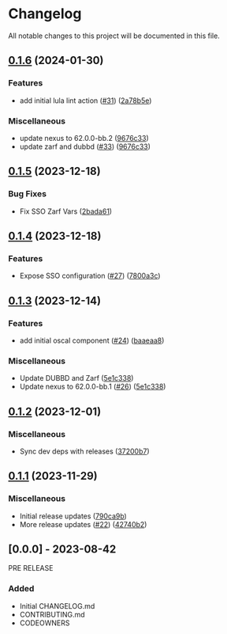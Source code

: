 # Changelog

All notable changes to this project will be documented in this file.

## [0.1.6](https://github.com/defenseunicorns/uds-capability-nexus/compare/v0.1.5...v0.1.6) (2024-01-30)


### Features

* add initial lula lint action ([#31](https://github.com/defenseunicorns/uds-capability-nexus/issues/31)) ([2a78b5e](https://github.com/defenseunicorns/uds-capability-nexus/commit/2a78b5eb160d84b9359d55698deec1eaef1bda1d))


### Miscellaneous

* update nexus to 62.0.0-bb.2 ([9676c33](https://github.com/defenseunicorns/uds-capability-nexus/commit/9676c33a86e577e0819d14b52896d3170badbef2))
* update zarf and dubbd ([#33](https://github.com/defenseunicorns/uds-capability-nexus/issues/33)) ([9676c33](https://github.com/defenseunicorns/uds-capability-nexus/commit/9676c33a86e577e0819d14b52896d3170badbef2))

## [0.1.5](https://github.com/defenseunicorns/uds-capability-nexus/compare/v0.1.4...v0.1.5) (2023-12-18)


### Bug Fixes

* Fix SSO Zarf Vars ([2bada61](https://github.com/defenseunicorns/uds-capability-nexus/commit/2bada6179407cccb1911a2dca311e9774e7133bc))

## [0.1.4](https://github.com/defenseunicorns/uds-capability-nexus/compare/v0.1.3...v0.1.4) (2023-12-18)


### Features

* Expose SSO configuration ([#27](https://github.com/defenseunicorns/uds-capability-nexus/issues/27)) ([7800a3c](https://github.com/defenseunicorns/uds-capability-nexus/commit/7800a3c30cdcefc567d94f49ba9da500d281a2c0))

## [0.1.3](https://github.com/defenseunicorns/uds-capability-nexus/compare/v0.1.2...v0.1.3) (2023-12-14)


### Features

* add initial oscal component ([#24](https://github.com/defenseunicorns/uds-capability-nexus/issues/24)) ([baaeaa8](https://github.com/defenseunicorns/uds-capability-nexus/commit/baaeaa841e035d4a6c0df3febb0a7009081e9587))


### Miscellaneous

* Update DUBBD and Zarf ([5e1c338](https://github.com/defenseunicorns/uds-capability-nexus/commit/5e1c33819c99c4b77659ef909cb9060ffb224027))
* Update nexus to 62.0.0-bb.1 ([#26](https://github.com/defenseunicorns/uds-capability-nexus/issues/26)) ([5e1c338](https://github.com/defenseunicorns/uds-capability-nexus/commit/5e1c33819c99c4b77659ef909cb9060ffb224027))

## [0.1.2](https://github.com/defenseunicorns/uds-capability-nexus/compare/v0.1.1...v0.1.2) (2023-12-01)


### Miscellaneous

* Sync dev deps with releases ([37200b7](https://github.com/defenseunicorns/uds-capability-nexus/commit/37200b72f3db792b38421cda1688221d862ac536))

## [0.1.1](https://github.com/defenseunicorns/uds-capability-nexus/compare/v0.1.0...v0.1.1) (2023-11-29)


### Miscellaneous

* Initial release updates ([790ca9b](https://github.com/defenseunicorns/uds-capability-nexus/commit/790ca9b2ea37640c8908faa62741dc85a4b83091))
* More release updates ([#22](https://github.com/defenseunicorns/uds-capability-nexus/issues/22)) ([42740b2](https://github.com/defenseunicorns/uds-capability-nexus/commit/42740b2e00d74d5c74e2cb61f57ef2ce33c2ae5f))

## [0.0.0] - 2023-08-42
PRE RELEASE

### Added
- Initial CHANGELOG.md
- CONTRIBUTING.md
- CODEOWNERS
